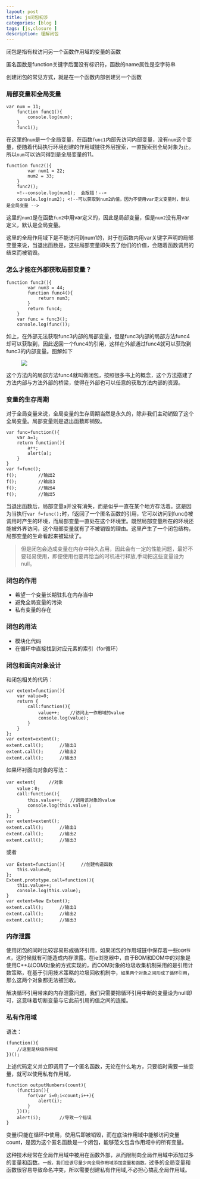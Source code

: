 ```yaml
---
layout: post
title: js闭包初涉
categories: [blog ]
tags: [js,closure ]
description: 理解闭包
---
```


闭包是指有权访问另一个函数作用域的变量的函数

匿名函数是function关键字后面没有标识符，函数的name属性是空字符串

创建闭包的常见方式，就是在一个函数内部创建另一个函数

### 局部变量和全局变量

	var num = 11;
        function func1(){
            console.log(num);
        }
        func1();

在这里的`num`是一个全局变量，在函数`func1`内部先访问内部变量，没有`num`这个变量，便随着代码执行环境创建的作用域链往外层搜索，一直搜索到全局对象为止。所以`num`可以访问得到是全局变量的11。

	function func2(){
            var num1 = 22;
            num2 = 33;
        }
        func2();
        <!--console.log(num1);  会报错！-->
        console.log(num2); <!--可以获取到num2的值，因为不使用var定义变量时，默认是全局变量 -->

这里的`num1`是在函数`fun2`中用var定义的，因此是局部变量，但是`num2`没有用var定义，默认是全局变量。

这里的全局作用域下是不能访问到num1的，对于在函数内用var关键字声明的局部变量来说，当退出函数是，这些局部变量即失去了他们的价值，会随着函数调用的结束而被销毁。

### 怎么才能在外部获取局部变量？
	function func3(){
            var num3 = 44;
            function func4(){
                return num3;
            }
            return func4;
        }
        var func = func3();
        console.log(func());

如上，在外部无法获取func3内部的局部变量，但是func3内部的局部方法func4却可以获取到，因此返回一个func4的引用，这样在外部通过func4就可以获取到func3的内部变量。图解如下

<figure>
        <img src="https://lo56ve.github.io/img/bibao.jpg">
</figure>

这个方法内的局部方法func4就叫做闭包，按照很多书上的概念，这个方法搭建了方法内部与方法外部的桥梁，使得在外部也可以任意的获取方法内部的资源。

### 变量的生存周期
对于全局变量来说，全局变量的生存周期当然是永久的，除非我们主动销毁了这个全局变量。局部变量则是退出函数即销毁。

	var func=function(){
		var a=1;
		return function(){
			a++;
			alert(a);
		}
	}
	var f=func();
	f();		//输出2
	f();		//输出3
	f();		//输出4
	f();		//输出5

当退出函数后，局部变量a并没有消失，而是似乎一直在某个地方存活着。这是因为当执行`var f=func();`时，f返回了一个匿名函数的引用，它可以访问到func()被调用时产生的环境，而局部变量一直处在这个环境里。既然局部变量所在的环境还能被外界访问，这个局部变量就有了不被销毁的理由。这里产生了一个闭包结构，局部变量的生命看起来被延续了。

>但是闭包会造成变量在内存中持久占用，因此会有一定的性能问题，最好不要轻易使用，即便使用也要再恰当的时机进行释放,手动把这些变量设为null。

### 闭包的作用
 - 希望一个变量长期驻扎在内存当中
 - 避免全局变量的污染
 - 私有变量的存在

### 闭包的用法
 - 模块化代码
 - 在循环中直接找到对应元素的索引（for循环）

### 闭包和面向对象设计
和闭包相关的代码：

	var extent=function(){
		var value=0;
		return {
			call:function(){
				value++;	//访问上一作用域的value
				console.log(value);		
			}
		}
	};
	var extent=extent();
	extent.call();		//输出1
	extent.call();		//输出2
	extent.call();		//输出3

如果环衬面向对象的写法：

	var extent{		//对象
		value：0;
		call:function(){
			this.value++;	//调用该对象的value
			console.log(this.value);
		}
	};
	var extent=extent();
	extent.call();		//输出1
	extent.call();		//输出2
	extent.call();		//输出3

或者

	var Extent=function(){		//创建构造函数		
		this.value=0;
	};
	Extent.prototype.call=function(){
		this.value++;
		console.log(this.value);
	}
	var extent=New Extent();
	extent.call();		//输出1
	extent.call();		//输出2
	extent.call();		//输出3

### 内存泄露
使用闭包的同时比较容易形成循环引用，如果闭包的作用域链中保存着一些`DOM节点`，这时候就有可能造成内存泄露。在ie浏览器中，由于BOM和DOM中的对象是使用C++以COM对象的方式实现的，而COM对象的垃圾收集机制采用的是引用计数策略，在基于引用技术策略的垃圾回收机制中，`如果两个对象之间形成了循环引用`，那么这两个对象都无法被回收。

解决循环引用带来的内存泄露问题，我们只需要把循环引用中断的变量设为null即可，这意味着切断变量与它此前引用的值之间的连接。

### 私有作用域
语法：

	(function(){
		//这里是块级作用域
	})();

上述代码定义并立即调用了一个匿名函数，无论在什么地方，只要临时需要一些变量，就可以使用私有作用域，

	function outputNumbers(count){
		(function(){
			for(var i=0;i<count;i++){
				alert(i);
			}
		})();
		alert(i);		//导致一个错误
	}

变量i只能在循环中使用，使用后即被销毁，而在底油作用域中能够访问变量count，是因为这个匿名函数是一个闭包，能够范文包含作用域中的所有变量。

这种技术经常在全局作用域中被用在函数外部，从而限制向全局作用域中添加过多的变量和函数。`一般，我们应该尽量少向全局作用域添加变量和函数。`过多的全局变量和函数很容易导致命名冲突，所以需要创建私有作用域,不必担心搞乱全局作用域。
